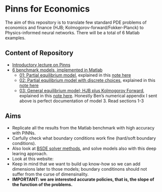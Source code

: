# Pinns for Economics

The aim of this repository is to translate few standard PDE problems of economics and finance (HJB; Kolmogorov-forward/Fokker-Planck) to Physics-informed neural networks.
There will be a total of 6 Matlab examples.

## Content of Repository

* [Introductory lecture on Pinns](Pinn_lecture)
* [6 benchmark models, implemented in Matlab](matlab_examples)
    - [01: Partial equilibrium model](matlab_examples/01_partial_equilibrium_diffusion), explained in this [note here](matlab_examples/notes.pdf)
    - [02: Partial equilibrium model with discrete choices](matlab_examples/02_partial_equilibrium_diffusion), explained in this [note here](matlab_examples/notes.pdf)
    - [03: General equilibrium model; HJB plus Kolmogorov Forward](matlab_examples/03_general_equilibrium), explained in this [note here](https://benjaminmoll.com/wp-content/uploads/2020/02/HACT_Numerical_Appendix.pdf). Honestly Ben’s numerical appendix I sent above is perfect documentation of model 3. Read sections 1-3


## Aims

* Replicate all the results from the Matlab benchmark with high accuracy with PINNs.
* Carfully check what boundary conditions work fine (hard/soft boundary conditions).
* Also look at [BSDE solver methods](https://arxiv.org/abs/2505.17032), and solve models also with this deep learing approach.
* Look at this website: 
* Keep in mind that we want to build up know-how so we can add dimensions later to those models; boundary conditinons should not suffer from the curse of dimensinality.
* **IMPORTANT: we are interested accurate policies, that is, the slope of the function of the problems.** 

    
